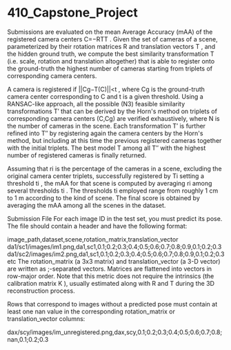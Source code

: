# 410_Capstone_Project

Submissions are evaluated on the mean Average Accuracy (mAA) of the registered camera centers C=−RTT
. Given the set of cameras of a scene, parameterized by their rotation matrices R
 and translation vectors T
, and the hidden ground truth, we compute the best similarity transformation T
 (i.e. scale, rotation and translation altogether) that is able to register onto the ground-truth the highest number of cameras starting from triplets of corresponding camera centers.

A camera is registered if ||Cg−T(C)||<t
, where Cg
 is the ground-truth camera center corresponding to C
 and t
 is a given threshold. Using a RANSAC-like approach, all the possible (N3)
 feasible similarity transformations T′
 that can be derived by the Horn's method on triplets of corresponding camera centers (C,Cg)
 are verified exhaustively, where N
 is the number of cameras in the scene. Each transformation T′
 is further refined into T′′
 by registering again the camera centers by the Horn's method, but including at this time the previous registered cameras together with the initial triplets. The best model T
 among all T′′
 with the highest number of registered cameras is finally returned.

Assuming that ri
 is the percentage of the cameras in a scene, excluding the original camera center triplets, successfully registered by Ti
 setting a threshold ti
, the mAA for that scene is computed by averaging ri
 among several thresholds ti
. The thresholds ti
 employed range from roughly 1 cm to 1 m according to the kind of scene. The final score is obtained by averaging the mAA among all the scenes in the dataset.

Submission File
For each image ID in the test set, you must predict its pose. The file should contain a header and have the following format:

image_path,dataset,scene,rotation_matrix,translation_vector
da1/sc1/images/im1.png,da1,sc1,0.1;0.2;0.3;0.4;0.5;0.6;0.7;0.8;0.9,0.1;0.2;0.3
da1/sc2/images/im2.png,da1,sc1,0.1;0.2;0.3;0.4;0.5;0.6;0.7;0.8;0.9,0.1;0.2;0.3
etc
The rotation_matrix (a 3x3 matrix) and translation_vector (a 3-D vector) are written as ;-separated vectors. Matrices are flattened into vectors in row-major order. Note that this metric does not require the intrinsics (the calibration matrix K
), usually estimated along with R
 and T
 during the 3D reconstruction process.

Rows that correspond to images without a predicted pose must contain at least one nan value in the corresponding rotation_matrix or translation_vector columns:

dax/scy/images/im_unregistered.png,dax,scy,0.1;0.2;0.3;0.4;0.5;0.6;0.7;0.8;nan,0.1;0.2;0.3
